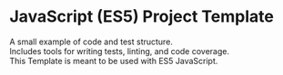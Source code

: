 # JavaScript (ES5) Project Template

A small example of code and test structure.  
Includes tools for writing tests, linting, and code coverage.  
This Template is meant to be used with ES5 JavaScript.
